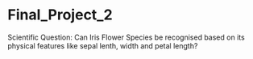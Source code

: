 # Final_Project_2
Scientific Question: Can Iris Flower Species be recognised based on its physical features like sepal lenth, width and petal length? 
